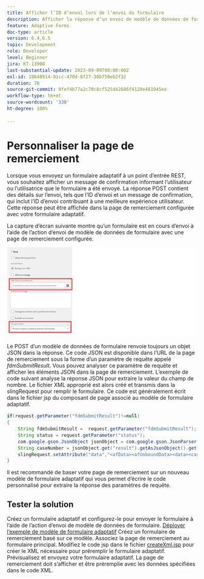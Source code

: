 ```yaml
---
title: Afficher l’ID d’envoi lors de l’envoi du formulaire
description: Afficher la réponse d’un envoi de modèle de données de formulaire dans la page de remerciement
feature: Adaptive Forms
doc-type: article
version: 6.4,6.5
topic: Development
role: Developer
level: Beginner
jira: KT-13900
last-substantial-update: 2023-09-09T00:00:00Z
exl-id: 18648914-91cc-470d-8f27-30b750eb2f32
duration: 78
source-git-commit: 9fef4b77a2c70c8cf525d42686f4120e481945ee
workflow-type: tm+mt
source-wordcount: '330'
ht-degree: 100%

---
```


# Personnaliser la page de remerciement

Lorsque vous envoyez un formulaire adaptatif à un point d’entrée REST, vous souhaitez afficher un message de confirmation informant l’utilisateur ou l’utilisatrice que le formulaire a été envoyé. La réponse POST contient des détails sur l’envoi, tels que l’ID d’envoi et un message de confirmation, qui inclut l’ID d’envoi contribuant à une meilleure expérience utilisateur. Cette réponse peut être affichée dans la page de remerciement configurée avec votre formulaire adaptatif.

La capture d’écran suivante montre qu’un formulaire est en cours d’envoi à l’aide de l’action d’envoi de modèle de données de formulaire avec une page de remerciement configurée.

![thank-you-page](./assets/thank-you-page-fdm-submit.png)

Le POST d’un modèle de données de formulaire renvoie toujours un objet JSON dans la réponse. Ce code JSON est disponible dans l’URL de la page de remerciement sous la forme d’un paramètre de requête appelé _fdmSubmitResult_. Vous pouvez analyser ce paramètre de requête et afficher les éléments JSON dans la page de remerciement.
L’exemple de code suivant analyse la réponse JSON pour extraire la valeur du champ de nombre. Le fichier XML approprié est alors créé et transmis dans la slingRequest pour remplir le formulaire. Ce code est généralement écrit dans le fichier jsp du composant de page associé au modèle de formulaire adaptatif.

```java
if(request.getParameter("fdmSubmitResult")!=null)
{
    String fdmSubmitResult =  request.getParameter("fdmSubmitResult");
    String status = request.getParameter("status");
    com.google.gson.JsonObject jsonObject = com.google.gson.JsonParser.parseString(fdmSubmitResult).getAsJsonObject();
    String caseNumber = jsonObject.get("result").getAsJsonObject().get("number").getAsString();
    slingRequest.setAttribute("data","<afData><afUnboundData><data><caseNumber>"+caseNumber+"</caseNumber><status>"+status+"</status></data></afUnboundData></afData>");
}
```

Il est recommandé de baser votre page de remerciement sur un nouveau modèle de formulaire adaptatif qui vous permet d’écrire le code personnalisé pour extraire la réponse des paramètres de requête.

## Tester la solution

Créez un formulaire adaptatif et configurez-le pour envoyer le formulaire à l’aide de l’action d’envoi de modèle de données de formulaire.
[Déployer l’exemple de modèle de formulaire adaptatif](assets/thank-you-page-template.zip)
Créez un formulaire de remerciement basé sur ce modèle.
Associez la page de remerciement au formulaire principal.
Modifiez le code jsp dans le fichier [createXml.jsp](http://localhost:4502/apps/thank-you-page-template/component/page/thankyoupage/createxml.jsp) pour créer le XML nécessaire pour préremplir le formulaire adaptatif.
Prévisualisez et envoyez votre formulaire adaptatif.
La page de remerciement doit s’afficher et être préremplie avec les données spécifiées dans le code XML.

